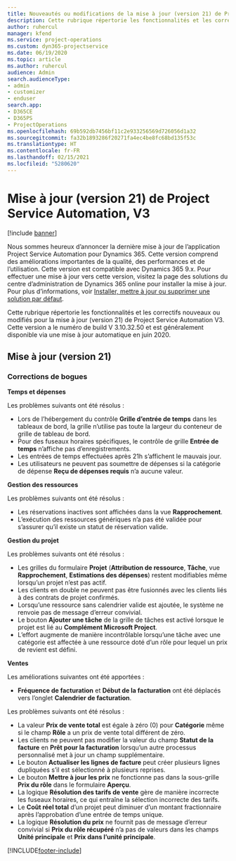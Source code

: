 ```yaml
---
title: Nouveautés ou modifications de la mise à jour (version 21) de Project Service Automation (correctif logiciel), V3
description: Cette rubrique répertorie les fonctionnalités et les correctifs disponibles pour la mise à jour (version 21) de Project Service Automation, V3.
author: ruhercul
manager: kfend
ms.service: project-operations
ms.custom: dyn365-projectservice
ms.date: 06/19/2020
ms.topic: article
ms.author: ruhercul
audience: Admin
search.audienceType:
- admin
- customizer
- enduser
search.app:
- D365CE
- D365PS
- ProjectOperations
ms.openlocfilehash: 69b592db7456bf11c2e933256569d726056d1a32
ms.sourcegitcommit: fa32b1893286f20271fa4ec4be8fc68bd135f53c
ms.translationtype: HT
ms.contentlocale: fr-FR
ms.lasthandoff: 02/15/2021
ms.locfileid: "5280620"
---
```

# <a name="project-service-automation-update-release-21-v3"></a>Mise à jour (version 21) de Project Service Automation, V3

[!include [banner](../includes/psa-now-project-operations.md)]

Nous sommes heureux d’annoncer la dernière mise à jour de l’application Project Service Automation pour Dynamics 365. Cette version comprend des améliorations importantes de la qualité, des performances et de l’utilisation. Cette version est compatible avec Dynamics 365 9.x. Pour effectuer une mise à jour vers cette version, visitez la page des solutions du centre d’administration de Dynamics 365 online pour installer la mise à jour. Pour plus d’informations, voir [Installer, mettre à jour ou supprimer une solution par défaut](https://docs.microsoft.com/power-platform/admin/install-remove-preferred-solution).

Cette rubrique répertorie les fonctionnalités et les correctifs nouveaux ou modifiés pour la mise à jour (version 21) de Project Service Automation V3. Cette version a le numéro de build V 3.10.32.50 et est généralement disponible via une mise à jour automatique en juin 2020.

## <a name="update-release-21"></a>Mise à jour (version 21)

### <a name="bug-fixes"></a>Corrections de bogues

**Temps et dépenses**

Les problèmes suivants ont été résolus :

- Lors de l’hébergement du contrôle **Grille d’entrée de temps** dans les tableaux de bord, la grille n’utilise pas toute la largeur du conteneur de grille de tableau de bord.
- Pour des fuseaux horaires spécifiques, le contrôle de grille **Entrée de temps** n’affiche pas d’enregistrements.
- Les entrées de temps effectuées après 21h s’affichent le mauvais jour.
- Les utilisateurs ne peuvent pas soumettre de dépenses si la catégorie de dépense **Reçu de dépenses requis** n’a aucune valeur.

**Gestion des ressources**

Les problèmes suivants ont été résolus :

- Les réservations inactives sont affichées dans la vue **Rapprochement**.
- L’exécution des ressources génériques n’a pas été validée pour s’assurer qu’il existe un statut de réservation valide.

**Gestion du projet**

Les problèmes suivants ont été résolus :

- Les grilles du formulaire **Projet** (**Attribution de ressource**, **Tâche**, vue **Rapprochement**, **Estimations des dépenses**) restent modifiables même lorsqu’un projet n’est pas actif.
- Les clients en double ne peuvent pas être fusionnés avec les clients liés à des contrats de projet confirmés.
- Lorsqu’une ressource sans calendrier valide est ajoutée, le système ne renvoie pas de message d’erreur convivial.
- Le bouton **Ajouter une tâche** de la grille de tâches est activé lorsque le projet est lié au **Complément Microsoft Project**.
- L’effort augmente de manière incontrôlable lorsqu’une tâche avec une catégorie est affectée à une ressource doté d’un rôle pour lequel un prix de revient est défini.

**Ventes**

Les améliorations suivantes ont été apportées :

- **Fréquence de facturation** et **Début de la facturation** ont été déplacés vers l’onglet **Calendrier de facturation**.

Les problèmes suivants ont été résolus :

- La valeur **Prix de vente total** est égale à zéro (0) pour **Catégorie** même si le champ **Rôle** a un prix de vente total différent de zéro.
- Les clients ne peuvent pas modifier la valeur du champ **Statut de la facture** en **Prêt pour la facturation** lorsqu’un autre processus personnalisé met à jour un champ supplémentaire.
- Le bouton **Actualiser les lignes de facture** peut créer plusieurs lignes dupliquées s’il est sélectionné à plusieurs reprises.
- Le bouton **Mettre à jour les prix** ne fonctionne pas dans la sous-grille **Prix du rôle** dans le formulaire **Aperçu**.
- La logique **Résolution des tarifs de vente** gère de manière incorrecte les fuseaux horaires, ce qui entraîne la sélection incorrecte des tarifs.
- Le **Coût réel total** d’un projet peut diminuer d’un montant fractionnaire après l’approbation d’une entrée de temps unique.
- La logique **Résolution du prix** ne fournit pas de message d’erreur convivial si **Prix du rôle récupéré** n’a pas de valeurs dans les champs **Unité principale** et **Prix dans l’unité principale**.


[!INCLUDE[footer-include](../includes/footer-banner.md)]